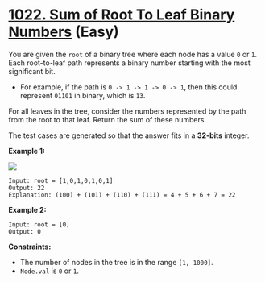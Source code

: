 # [1022. Sum of Root To Leaf Binary Numbers][link] (Easy)

[link]: https://leetcode.com/problems/sum-of-root-to-leaf-binary-numbers/

You are given the `root` of a binary tree where each node has a value `0` or `1`. Each root-to-leaf
path represents a binary number starting with the most significant bit.

- For example, if the path is `0 -> 1 -> 1 -> 0 -> 1`, then this could represent `01101` in binary, which
is `13`.

For all leaves in the tree, consider the numbers represented by the path from the root to that leaf.
Return the sum of these numbers.

The test cases are generated so that the answer fits in a **32-bits** integer.

**Example 1:**

![](https://assets.leetcode.com/uploads/2019/04/04/sum-of-root-to-leaf-binary-numbers.png)

```
Input: root = [1,0,1,0,1,0,1]
Output: 22
Explanation: (100) + (101) + (110) + (111) = 4 + 5 + 6 + 7 = 22
```

**Example 2:**

```
Input: root = [0]
Output: 0
```

**Constraints:**

- The number of nodes in the tree is in the range `[1, 1000]`.
- `Node.val` is `0` or `1`.
